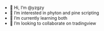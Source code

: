 - 👋 Hi, I’m @yzgzy
- 👀 I’m interested in phyton and pine scripting
- 🌱 I’m currently learning both
- 💞️ I’m  looking to collaborate on tradingview

<!---
yzgzy/yzgzy is a ✨ special ✨ repository because its `README.md` (this file) appears on your GitHub profile.
You can click the Preview link to take a look at your changes.
--->
